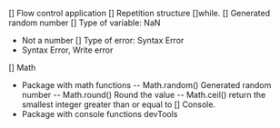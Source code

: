[] Flow control application
[] Repetition structure
  []while.
[] Generated random number
[] Type of variable: NaN
  - Not a number
[] Type of error: Syntax Error
  - Syntax Error, Write error

[] Math
  - Package with math functions
  -- Math.random() Generated random number
  -- Math.round() Round the value
  -- Math.ceil() return the smallest integer greater than or equal to
[] Console.
  - Package with console functions devTools
